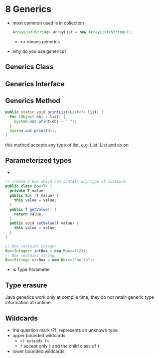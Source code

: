 
# 8 Generics

- most common used is in collection

  ```java
  ArrayList<String> arrayList = new ArrayList<String>();
  ```

  - <> means generics

- why do you use generics?

## Generics Class

## Generics Interface

## Generics Method

```java
public static void printList(List<?> list) {
  for (Object obj : list) {
    System.out.print(obj + " ");
  }
  System.out.println();
}
```

this method accepts any type of list, e.g. List<Integer>, List<String> and so on

## Parameterized types

- 

```java
// create a box which can contain any type of instance
public class Box<T> {
  private T value;
  public Box (T value) {
    this.value = value;
  }
  public T getValue() {
    return value;
  }
  public void setValue(T value) {
    this.value = value;
  }
}

// Box contains Integer
Box<Integer> intBox = new Box<>(123);
// Box contains String
Box<String> strBox = new Box<>("hello");
```

- <T> is Type Parameter

## Type erasure

Java generics work only at compile time, they do not retain generic type information at runtime

## Wildcards

- the question mark (?), represents an unknown type
- upper bounded wildcards
  - `<? extends T>`
  - `?` accept only `T` and the child class of `T` 
- lower bounded wildcards
